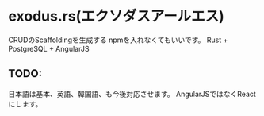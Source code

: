 exodus.rs(エクソダスアールエス)
====

CRUDのScaffoldingを生成する
npmを入れなくてもいいです。
Rust + PostgreSQL + AngularJS



TODO:
-------
日本語は基本、英語、韓国語、も今後対応させます。
AngularJSではなくReactにします。
